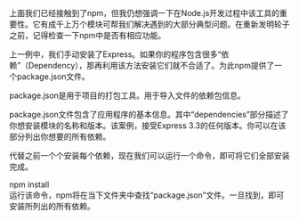 上面我们已经接触到了npm，但我仍想强调一下在Node.js开发过程中该工具的重要性。它有成千上万个模块可帮我们解决遇到的大部分典型问题。在重新发明轮子之前，记得检查一下npm中是否有相应功能。 

上一例中，我们手动安装了Express。如果你的程序包含很多“依赖”（Dependency），那再利用该方法安装它们就不合适了。为此npm提供了一个package.json文件。


package.json是用于项目的打包工具。用于导入文件的依赖包信息。

package.json文件包含了应用程序的基本信息。其中“dependencies”部分描述了你想安装模块的名称和版本。该案例，接受Express 3.3的任何版本。你可以在该部分列出你想要的所有依赖。

代替之前一个个安装每个依赖，现在我们可以运行一个命令，即可将它们全部安装完成。

npm install  
运行该命令，npm将在当下文件夹中查找“package.json”文件。一旦找到，即可安装所列出的所有依赖。